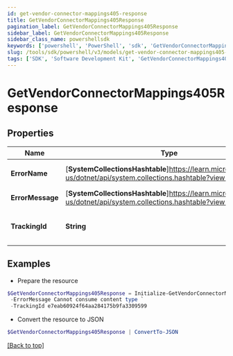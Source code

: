 ```yaml
---
id: get-vendor-connector-mappings405-response
title: GetVendorConnectorMappings405Response
pagination_label: GetVendorConnectorMappings405Response
sidebar_label: GetVendorConnectorMappings405Response
sidebar_class_name: powershellsdk
keywords: ['powershell', 'PowerShell', 'sdk', 'GetVendorConnectorMappings405Response', 'GetVendorConnectorMappings405Response'] 
slug: /tools/sdk/powershell/v3/models/get-vendor-connector-mappings405-response
tags: ['SDK', 'Software Development Kit', 'GetVendorConnectorMappings405Response', 'GetVendorConnectorMappings405Response']
---
```



# GetVendorConnectorMappings405Response

## Properties

Name | Type | Description | Notes
------------ | ------------- | ------------- | -------------
**ErrorName** | [**SystemCollectionsHashtable**]https://learn.microsoft.com/en-us/dotnet/api/system.collections.hashtable?view=net-9.0 | A message describing the error | [optional] 
**ErrorMessage** | [**SystemCollectionsHashtable**]https://learn.microsoft.com/en-us/dotnet/api/system.collections.hashtable?view=net-9.0 | Description of the error | [optional] 
**TrackingId** | **String** | Unique tracking id for the error. | [optional] 

## Examples

- Prepare the resource
```powershell
$GetVendorConnectorMappings405Response = Initialize-GetVendorConnectorMappings405Response  -ErrorName NotSupportedException `
 -ErrorMessage Cannot consume content type `
 -TrackingId e7eab60924f64aa284175b9fa3309599
```

- Convert the resource to JSON
```powershell
$GetVendorConnectorMappings405Response | ConvertTo-JSON
```


[[Back to top]](#) 

